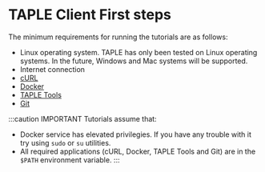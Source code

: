 # TAPLE Client First steps

The minimum requirements for running the tutorials are as follows:

* Linux operating system. TAPLE has only been tested on Linux operating systems. In the future, Windows and Mac systems will be supported.
* Internet connection
* [cURL](https://curl.se/)
* [Docker](https://www.docker.com)
* [TAPLE Tools](../learn/taple-tools.md)
* [Git](https://git-scm.com/)

:::caution IMPORTANT
Tutorials assume that:
- Docker service has elevated privilegies. If you have any trouble with it try using `sudo` or `su` utilities.
- All required applications (cURL, Docker, TAPLE Tools and Git) are in the `$PATH` environment variable.
::: 